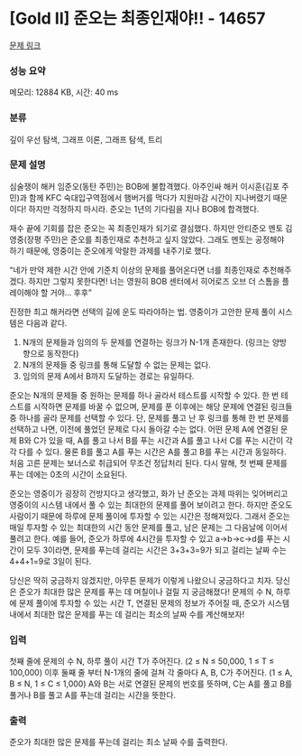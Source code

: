 # [Gold II] 준오는 최종인재야!! - 14657 

[문제 링크](https://www.acmicpc.net/problem/14657) 

### 성능 요약

메모리: 12884 KB, 시간: 40 ms

### 분류

깊이 우선 탐색, 그래프 이론, 그래프 탐색, 트리

### 문제 설명

<p>심술쟁이 해커 임준오(동탄 주민)는 BOB에 불합격했다. 아주인싸 해커 이시훈(김포 주민)과 함께 KFC 숙대입구역점에서 햄버거를 먹다가 지원마감 시간이 지나버렸기 때문이다! 하지만 걱정하지 마시라. 준오는 1년의 기다림을 지나 BOB에 합격했다.</p>

<p>재수 끝에 기회를 잡은 준오는 꼭 최종인재가 되기로 결심했다. 하지만 안티준오 멘토 김영중(장평 주민)은 준오를 최종인재로 추천하고 싶지 않았다. 그래도 멘토는 공정해야 하기 때문에, 영중이는 준오에게 악랄한 과제를 내주기로 했다.</p>

<p>“네가 만약 제한 시간 안에 기준치 이상의 문제를 풀어온다면 너를 최종인재로 추천해주겠다. 하지만 그렇지 못한다면! 너는 영원히 BOB 센터에서 히어로즈 오브 더 스톰을 플레이해야 할 거야... 후후”</p>

<p>진정한 최고 해커라면 선택의 길에 운도 따라야하는 법. 영중이가 고안한 문제 풀이 시스템은 다음과 같다.</p>

<ol>
	<li>N개의 문제들과 임의의 두 문제를 연결하는 링크가 N-1개 존재한다. (링크는 양방향으로 동작한다)</li>
	<li>N개의 문제들 중 링크를 통해 도달할 수 없는 문제는 없다.</li>
	<li>임의의 문제 A에서 B까지 도달하는 경로는 유일하다.</li>
</ol>

<p>준오는 N개의 문제들 중 원하는 문제를 하나 골라서 테스트를 시작할 수 있다. 한 번 테스트를 시작하면 문제를 바꿀 수 없으며, 문제를 푼 이후에는 해당 문제에 연결된 링크들 중 하나를 골라 문제를 선택할 수 있다. 단, 문제를 풀고 난 후 링크를 통해 한 번 문제를 선택하고 나면, 이전에 풀었던 문제로 다시 돌아갈 수는 없다. 어떤 문제 A에 연결된 문제 B와 C가 있을 때, A를 풀고 나서 B를 푸는 시간과 A를 풀고 나서 C를 푸는 시간이 각각 다를 수 있다. 물론 B를 풀고 A를 푸는 시간은 A를 풀고 B를 푸는 시간과 동일하다. 처음 고른 문제는 보너스로 취급되어 무조건 정답처리 된다. 다시 말해, 첫 번째 문제를 푸는 데에는 0초의 시간이 소요된다.</p>

<p>준오는 영중이가 굉장히 건방지다고 생각했고, 화가 난 준오는 과제 따위는 잊어버리고 영중이의 시스템 내에서 풀 수 있는 최대한의 문제를 풀어 보이려고 한다. 하지만 준오도 사람이기 때문에 하루에 문제 풀이에 투자할 수 있는 시간은 정해져있다. 그래서 준오는 매일 투자할 수 있는 최대한의 시간 동안 문제를 풀고, 남은 문제는 그 다음날에 이어서 풀려고 한다. 예를 들어, 준오가 하루에 4시간을 투자할 수 있고 a->b->c->d를 푸는 시간이 모두 3이라면, 문제를 푸는데 걸리는 시간은 3+3+3=9가 되고 걸리는 날짜 수는 4+4+1=9로 3일이 된다.</p>

<p>당신은 딱히 궁금하지 않겠지만, 아무튼 문제가 이렇게 나왔으니 궁금하다고 치자. 당신은 준오가 최대한 많은 문제를 푸는 데 며칠이나 걸릴 지 궁금해졌다! 문제의 수 N, 하루에 문제 풀이에 투자할 수 있는 시간 T, 연결된 문제의 정보가 주어질 때, 준오가 시스템 내에서 최대한 많은 문제를 푸는 데 걸리는 최소의 날짜 수를 계산해보자!</p>

### 입력 

 <p>첫째 줄에 문제의 수 N, 하루 풀이 시간 T가 주어진다. (2 ≤ N ≤ 50,000, 1 ≤ T ≤ 100,000) 이후 둘째 줄 부터 N-1개의 줄에 걸쳐 각 줄마다 A, B, C가 주어진다. (1 ≤ A, B ≤ N, 1 ≤ C ≤ 1,000) A와 B는 서로 연결된 문제의 번호를 뜻하며, C는 A를 풀고 B를 풀거나 B를 풀고 A를 푸는데 걸리는 시간을 뜻한다.</p>

### 출력 

 <p>준오가 최대한 많은 문제를 푸는데 걸리는 최소 날짜 수를 출력한다.</p>

